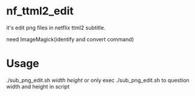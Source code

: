 # nf_ttml2_edit
it's edit png files in netflix ttml2 subtitle.

need ImageMagick(identify and convert command)

# Usage
./sub_png_edit.sh *width* *height*
or only exec
./sub_png_edit.sh
to question width and height in script
